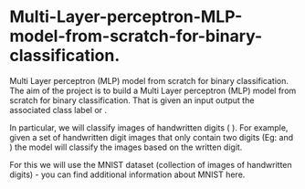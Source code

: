 # Multi-Layer-perceptron-MLP-model-from-scratch-for-binary-classification.
Multi Layer perceptron (MLP) model from scratch for binary classification.
The aim of the project is to build a Multi Layer perceptron (MLP) model from scratch for binary classification. That is given an input 
 output the associated class label 
 or 
.

In particular, we will classify images of handwritten digits (
). For example, given a set of handwritten digit images that only contain two digits (Eg: 
 and 
) the model will classify the images based on the written digit.

For this we will use the MNIST dataset (collection of 
 images of handwritten digits) - you can find additional information about MNIST here.
